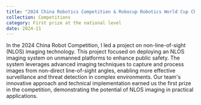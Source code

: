 ```yaml
---
title: "2024 China Robotics Competition & Robocup Robotics World Cup China"
collection: Competitions
category: First prize at the national level
date: 2024-11
---
```

In the 2024 China Robot Competition, I led a project on non-line-of-sight (NLOS) imaging technology. This project focused on deploying an NLOS imaging system on unmanned platforms to enhance public safety. The system leverages advanced imaging techniques to capture and process images from non-direct line-of-sight angles, enabling more effective surveillance and threat detection in complex environments. Our team's innovative approach and technical implementation earned us the first prize in the competition, demonstrating the potential of NLOS imaging in practical applications.
